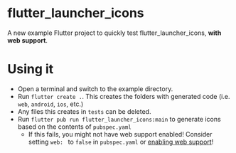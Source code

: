 # flutter_launcher_icons

A new example Flutter project to quickly test flutter_launcher_icons, **with web support**.

# Using it

 * Open a terminal and switch to the example directory.
 * Run `flutter create .`. This creates the folders with generated code (i.e. `web`, `android`, `ios`, etc.)
  * Any files this creates in `tests` can be deleted.
 * Run `flutter pub run flutter_launcher_icons:main` to generate icons based on the contents of `pubspec.yaml`
      - If this fails, you might not have web support enabled! 
        Consider setting `web: ` to `false` in `pubspec.yaml` or [enabling web support](https://flutter.dev/docs/get-started/web)!
